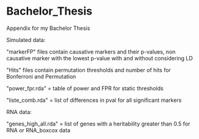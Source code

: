 # Bachelor_Thesis
Appendix for my Bachelor Thesis

Simulated data:

"markerFP" files contain causative markers and their p-values, non causative marker with the lowest p-value with and without considering LD

"Hits" files contain permutation thresholds and number of hits for Bonferroni and Permutation

"power_fpr.rda" = table of power and FPR for static thresholds

"liste_comb.rda" = list of differences in pval for all significant markers

RNA data:

"genes_high_all.rda" = list of genes with a heritability greater than 0.5 for RNA or RNA_boxcox data
